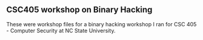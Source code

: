 ## CSC405 workshop on Binary Hacking

These were workshop files for a binary hacking workshop I ran for CSC 405 - Computer Security at NC State University. 
